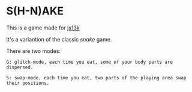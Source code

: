 # S(H-N)AKE

This is a game made for [js13k](http://js13kgames.com)

It's a variantion of the classic *snake* game.

There are two modes:

	G: glitch-mode, each time you eat, some of your body parts are dispersed.
	
	S: swap-mode, each time you eat, two parts of the playing area swap their positions.
